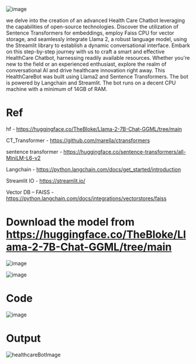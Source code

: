 
![image](https://github.com/Siddhartha082/Health_care_APP_using_Llama2_ChatBot/assets/110781138/db83de69-2412-41e7-aaaa-de6020368e9b)

we delve into the creation of an advanced Health Care Chatbot leveraging the capabilities of open-source technologies. Discover the utilization of Sentence Transformers for embeddings, employ Faiss CPU for vector storage, and seamlessly integrate Llama 2, a robust language model, using the Streamlit library to establish a dynamic conversational interface. Embark on this step-by-step journey with us to craft a smart and effective HealthCare Chatbot, harnessing readily available resources. Whether you're new to the field or an experienced enthusiast, explore the realm of conversational AI and drive healthcare innovation right away. This HealthCareBot was built using Llama2 and Sentence Transformers. The bot is powered by Langchain and Streamlit. The bot runs on a decent CPU machine with a minimum of 14GB of RAM.

# Ref
 hf - https://huggingface.co/TheBloke/Llama-2-7B-Chat-GGML/tree/main
 
 CT_Transformer - https://github.com/marella/ctransformers
 
 sentence transformer - https://huggingface.co/sentence-transformers/all-MiniLM-L6-v2
 
 Langchain  - https://python.langchain.com/docs/get_started/introduction
 
 Streamlit IO - https://streamlit.io/
 
 Vector DB – FAISS - https://python.langchain.com/docs/integrations/vectorstores/faiss

# Download the model  from https://huggingface.co/TheBloke/Llama-2-7B-Chat-GGML/tree/main

![image](https://github.com/Siddhartha082/Health_care_APP_using_Llama2_ChatBot/assets/110781138/8b5f4346-5c6a-4f2b-81a9-d2ecc641069e)

![image](https://github.com/Siddhartha082/Health_care_APP_using_Llama2_ChatBot/assets/110781138/b1f08979-328f-411d-bff2-7c5d7b9b72df)

# Code

![image](https://github.com/Siddhartha082/Health_care_APP_using_Llama2_ChatBot/assets/110781138/b7aa49ac-eb93-456b-8029-a5a319bc33be)

# Output

![healthcareBotImage](https://github.com/InsightEdge01/LLama2HealthCareChatBot/assets/131486782/0f610cc4-8fda-456e-b4ce-4a871fe93936)
